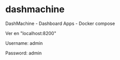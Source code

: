 # dashmachine
DashMachine - Dashboard Apps - Docker compose

Ver en "localhost:8200"

Username: admin

Password: admin
